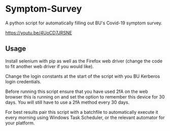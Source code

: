 # Symptom-Survey
A python script for automatically filling out BU's Covid-19 symptom survey.

https://youtu.be/4UoCD7JRSNE



## Usage
Install selenium with pip as well as the Firefox web driver (change the code to fit another web driver if you would like).

Change the login constants at the start of the script with you BU Kerberos login credentials.

Before running this script ensure that you have used 2fA on the web browser this is running on and set the option to remember this device for 30 days. You will still have to use a 2fA method every 30 days.

For best results pair this script with a batchfile to automatically execute it every morning using Windows Task Scheduler, or the relevant automator for your platform.
